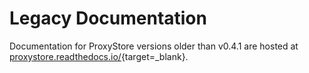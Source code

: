 # Legacy Documentation

Documentation for ProxyStore versions older than v0.4.1 are hosted at [proxystore.readthedocs.io/](https://proxystore.readthedocs.io/){target=_blank}.
